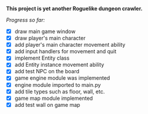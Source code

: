 **This project  is yet another Roguelike dungeon crawler.**

*Progress so far:*

- [x] draw main game window
- [x] draw player's main character
- [x] add player's main character movement ability
- [x] add input handlers for movement and quit
- [x] implement Entity class
- [x] add Entity instance movement ability
- [x] add test NPC on the board 
- [x] game engine module was implemented
- [x] engine module imported to main.py 
- [x] add tile types such as floor, wall, etc.
- [x] game map module implemented
- [x] add test wall on game map
